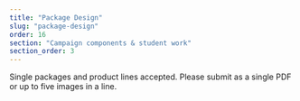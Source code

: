 ```yaml
---
title: "Package Design"
slug: "package-design"
order: 16
section: "Campaign components & student work"
section_order: 3
---
```


Single packages and product lines accepted. Please submit as a single PDF or up to five images in a line.